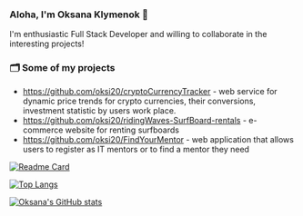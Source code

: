 ### Aloha, I'm Oksana Klymenok 👋
I'm enthusiastic Full Stack Developer and willing to collaborate in the interesting projects!

### 🗂 Some of my projects
- https://github.com/oksi20/cryptoCurrencyTracker - web service for dynamic price trends for crypto currencies, their conversions, investment statistic by users work place.
- https://github.com/oksi20/ridingWaves-SurfBoard-rentals - e-commerce website for renting surfboards
- https://github.com/oksi20/FindYourMentor -  web application that allows users to register as IT mentors or to find a mentor they need

[![Readme Card](https://github-readme-stats.vercel.app/api/pin/?username=oksi20&repo=cryptoCurrency)](https://github.com/anuraghazra/github-readme-stats)

<!--
**oksi20/oksi20** is a ✨ _special_ ✨ repository because its `README.md` (this file) appears on your GitHub profile.

Here are some ideas to get you started:

- 🔭 I’m currently working on ...
- 🌱 I’m currently learning ...
- 👯 I’m looking to collaborate on ...
- 🤔 I’m looking for help with ...
- 💬 Ask me about ...
- 📫 How to reach me: ...
- 😄 Pronouns: ...
- ⚡ Fun fact: ...
-->
[![Top Langs](https://github-readme-stats.vercel.app/api/top-langs/?username=oksi20&layout=compact)](https://github.com/anuraghazra/github-readme-stats)


[![Oksana's GitHub stats](https://github-readme-stats.vercel.app/api?username=oksi20&count_private=true&show_icons=true&theme=radical)](https://github.com/anuraghazra/github-readme-stats)

